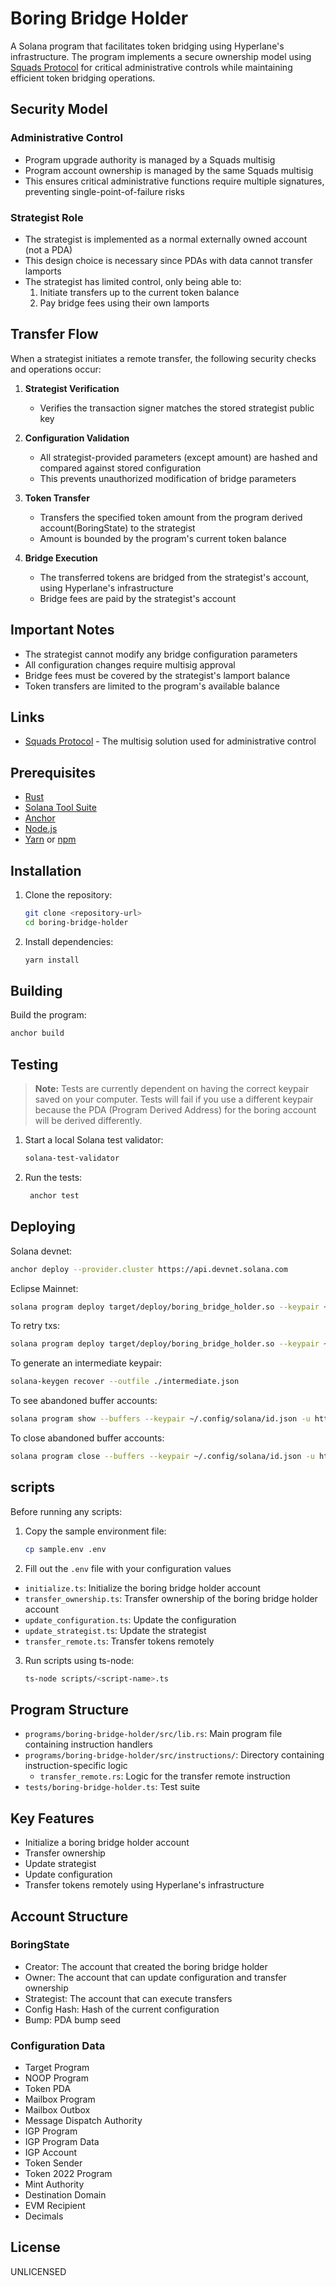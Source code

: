 # Boring Bridge Holder

A Solana program that facilitates token bridging using Hyperlane's infrastructure. The program implements a secure ownership model using [Squads Protocol](https://squads.so) for critical administrative controls while maintaining efficient token bridging operations.

## Security Model

### Administrative Control

- Program upgrade authority is managed by a Squads multisig
- Program account ownership is managed by the same Squads multisig
- This ensures critical administrative functions require multiple signatures, preventing single-point-of-failure risks

### Strategist Role

- The strategist is implemented as a normal externally owned account (not a PDA)
- This design choice is necessary since PDAs with data cannot transfer lamports
- The strategist has limited control, only being able to:
  1. Initiate transfers up to the current token balance
  2. Pay bridge fees using their own lamports

## Transfer Flow

When a strategist initiates a remote transfer, the following security checks and operations occur:

1. **Strategist Verification**

   - Verifies the transaction signer matches the stored strategist public key

2. **Configuration Validation**

   - All strategist-provided parameters (except amount) are hashed and compared against stored configuration
   - This prevents unauthorized modification of bridge parameters

3. **Token Transfer**

   - Transfers the specified token amount from the program derived account(BoringState) to the strategist
   - Amount is bounded by the program's current token balance

4. **Bridge Execution**
   - The transferred tokens are bridged from the strategist's account, using Hyperlane's infrastructure
   - Bridge fees are paid by the strategist's account

## Important Notes

- The strategist cannot modify any bridge configuration parameters
- All configuration changes require multisig approval
- Bridge fees must be covered by the strategist's lamport balance
- Token transfers are limited to the program's available balance

## Links

- [Squads Protocol](https://squads.so) - The multisig solution used for administrative control

## Prerequisites

- [Rust](https://www.rust-lang.org/tools/install)
- [Solana Tool Suite](https://docs.solana.com/cli/install-solana-cli-tools)
- [Anchor](https://www.anchor-lang.com/docs/installation)
- [Node.js](https://nodejs.org/en/download/)
- [Yarn](https://classic.yarnpkg.com/en/docs/install) or [npm](https://www.npmjs.com/get-npm)

## Installation

1. Clone the repository:

   ```bash
   git clone <repository-url>
   cd boring-bridge-holder
   ```

2. Install dependencies:
   ```bash
   yarn install
   ```

## Building

Build the program:

```bash
anchor build
```

## Testing

> **Note:** Tests are currently dependent on having the correct keypair saved on your computer. Tests will fail if you use a different keypair because the PDA (Program Derived Address) for the boring account will be derived differently.

1. Start a local Solana test validator:

   ```bash
   solana-test-validator
   ```

2. Run the tests:
   ```bash
    anchor test
   ```

## Deploying

Solana devnet:

```bash
anchor deploy --provider.cluster https://api.devnet.solana.com
```

Eclipse Mainnet:

```bash
solana program deploy target/deploy/boring_bridge_holder.so --keypair ~/.config/solana/id.json --url https://eclipse.helius-rpc.com
```

To retry txs:

```bash
solana program deploy target/deploy/boring_bridge_holder.so --keypair ~/.config/solana/id.json --url https://eclipse.helius-rpc.com --buffer <PATH_TO_INTERMEDIATE_KEYPAIR>
```

To generate an intermediate keypair:

```bash
solana-keygen recover --outfile ./intermediate.json
```

To see abandoned buffer accounts:

```bash
solana program show --buffers --keypair ~/.config/solana/id.json -u https://eclipse.helius-rpc.com
```

To close abandoned buffer accounts:

```bash
solana program close --buffers --keypair ~/.config/solana/id.json -u https://eclipse.helius-rpc.com
```

## scripts

Before running any scripts:

1. Copy the sample environment file:

   ```bash
   cp sample.env .env
   ```

2. Fill out the `.env` file with your configuration values

- `initialize.ts`: Initialize the boring bridge holder account
- `transfer_ownership.ts`: Transfer ownership of the boring bridge holder account
- `update_configuration.ts`: Update the configuration
- `update_strategist.ts`: Update the strategist
- `transfer_remote.ts`: Transfer tokens remotely

3. Run scripts using ts-node:
   ```bash
   ts-node scripts/<script-name>.ts
   ```

## Program Structure

- `programs/boring-bridge-holder/src/lib.rs`: Main program file containing instruction handlers
- `programs/boring-bridge-holder/src/instructions/`: Directory containing instruction-specific logic
  - `transfer_remote.rs`: Logic for the transfer remote instruction
- `tests/boring-bridge-holder.ts`: Test suite

## Key Features

- Initialize a boring bridge holder account
- Transfer ownership
- Update strategist
- Update configuration
- Transfer tokens remotely using Hyperlane's infrastructure

## Account Structure

### BoringState

- Creator: The account that created the boring bridge holder
- Owner: The account that can update configuration and transfer ownership
- Strategist: The account that can execute transfers
- Config Hash: Hash of the current configuration
- Bump: PDA bump seed

### Configuration Data

- Target Program
- NOOP Program
- Token PDA
- Mailbox Program
- Mailbox Outbox
- Message Dispatch Authority
- IGP Program
- IGP Program Data
- IGP Account
- Token Sender
- Token 2022 Program
- Mint Authority
- Destination Domain
- EVM Recipient
- Decimals

## License

UNLICENSED
